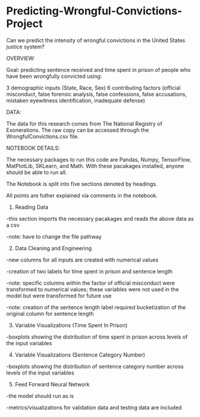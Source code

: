 # Predicting-Wrongful-Convictions-Project
Can we predict the intensity of wrongful convictions in the United States justice system?

OVERVIEW:

Goal: predicting sentence received and time spent in prison of people who have been wrongfully convicted using:

3 demographic inputs (State, Race, Sex)
6 contributing factors (official misconduct, false forensic analysis, false confessions, false accusations, mistaken eyewitness identification, inadequate defense)

DATA:

The data for this research comes from The National Registry of Exonerations. The raw copy can be accessed through the WrongfulConvictions.csv file.

NOTEBOOK DETAILS:

The necessary packages to run this code are Pandas, Numpy, TensorFlow, MatPlotLib, SKLearn, and Math. With these pacakages installed, anyone should be able to run all.

The Notebook is split into five sections denoted by headings.

All points are futher explained via comments in the notebook.

1) Reading Data

-this section imports the necessary pacakages and reads the above data as a csv

-note: have to change the file pathway

2) Data Cleaning and Engineering

-new columns for all inputs are created with numerical values

-creation of two labels for time spent in prison and sentence length

-note: specific columns within the factor of official misconduct were transformed to numerical values; these variables were not used in the model but were transformed for future use

-note: creation of the sentence length label required bucketization of the original column for sentence length

3) Variable Visualizations (Time Spent In Prison)

-boxplots showing the distribution of time spent in prison across levels of the input variables

4) Variable Visualizations (Sentence Category Number)

-boxplots showing the distribution of sentence category number across levels of the input variables

5) Feed Forward Neural Network

-the model should run as is

-metrics/visualizations for validation data and testing data are included
